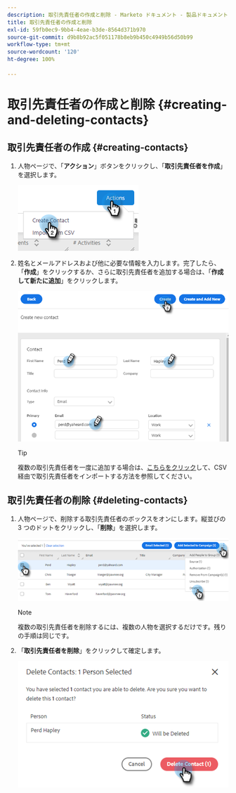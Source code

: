 ```yaml
---
description: 取引先責任者の作成と削除 - Marketo ドキュメント - 製品ドキュメント
title: 取引先責任者の作成と削除
exl-id: 59fb0ec9-9bb4-4eae-b3de-8564d371b970
source-git-commit: d9b8b92ac5f051178b8eb9b450c4949b56d50b99
workflow-type: tm+mt
source-wordcount: '120'
ht-degree: 100%

---
```


# 取引先責任者の作成と削除 {#creating-and-deleting-contacts}

## 取引先責任者の作成 {#creating-contacts}

1. 人物ページで、「**アクション**」ボタンをクリックし、「**取引先責任者を作成**」を選択します。

   ![](assets/creating-and-deleting-contacts-1.png)

1. 姓名とメールアドレスおよび他に必要な情報を入力します。完了したら、「**作成**」をクリックするか、さらに取引先責任者を追加する場合は、「**作成して新たに追加**」をクリックします。

   ![](assets/creating-and-deleting-contacts-2.png)

   >[!TIP]
   >
   >複数の取引先責任者を一度に追加する場合は、[こちらをクリック](/help/marketo/product-docs/marketo-sales-insight/actions/people/managing-contacts/import-contacts-via-csv.md)して、CSV 経由で取引先責任者をインポートする方法を参照してください。

## 取引先責任者の削除 {#deleting-contacts}

1. 人物ページで、削除する取引先責任者のボックスをオンにします。縦並びの 3 つのドットをクリックし、「**削除**」を選択します。

   ![](assets/creating-and-deleting-contacts-3.png)

   >[!NOTE]
   >
   >複数の取引先責任者を削除するには、複数の人物を選択するだけです。残りの手順は同じです。

1. 「**取引先責任者を削除**」をクリックして確定します。

   ![](assets/creating-and-deleting-contacts-4.png)
